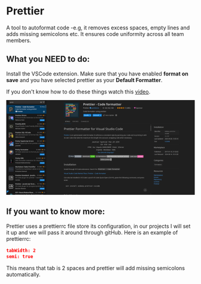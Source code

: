 # Prettier

A tool to autoformat code -e.g, it removes excess spaces, empty lines and adds missing semicolons etc. It ensures code uniformity across all team members.

## What you NEED to do:

Install the VSCode extension. Make sure that you have enabled **format on save** and you have selected prettier as your **Default Formatter**.

If you don't know how to do these things watch this [video](https://www.youtube.com/watch?v=eieTlMwCwWU).

![prettier](images/prettier.png)

## If you want to know more:

Prettier uses a prettierrc file store its configuration, in our projects I will set it up and we will pass it around through gitHub. Here is an example of prettierrc:

```json
tabWidth: 2
semi: true
```

This means that tab is 2 spaces and prettier will add missing semicolons automatically.
